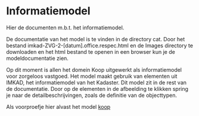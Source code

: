 # Informatiemodel

Hier de documenten m.b.t. het informatiemodel.

De documentatie van het model is te vinden in de directory cat. Door het bestand imkad-ZVG-2-[datum].office.respec.html en de Images directory te downloaden en het html bestand te openen in een browser kun je de modeldocumentatie zien. 

Op dit moment is allen het domein Koop uitgewerkt als informatiemodel voor zorgeloos vastgoed. Het model maakt gebruik van elementen uit IMKAD, het informatiemodel van het Kadaster. Dit model zit in de rest van de documentatie. Door op de elementen in de afbeelding te klikken spring je naar de detailbeschrijvingen, zoals de definitie van de objecttypen.

Als voorproefje hier alvast het model [koop](bp4mc2-zvg/informatiemodel/cat/Images/EAID_516C7992_B16B_49ec_8DC5_CF31CB944D6F.png)

